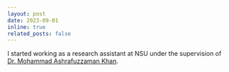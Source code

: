 ```yaml
---
layout: post
date: 2023-09-01
inline: true
related_posts: false
---
```


I started working as a research assistant at NSU under the supervision of [Dr. Mohammad Ashrafuzzaman Khan](http://ece.northsouth.edu/people/dr-mohammad-ashrafuzzaman-khan/).
